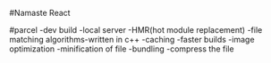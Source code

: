 #Namaste React 

#parcel
-dev build
-local server
-HMR(hot module replacement)
-file matching algorithms-written in c++
-caching -faster builds
-image optimization
-minification of file 
-bundling
-compress the file

